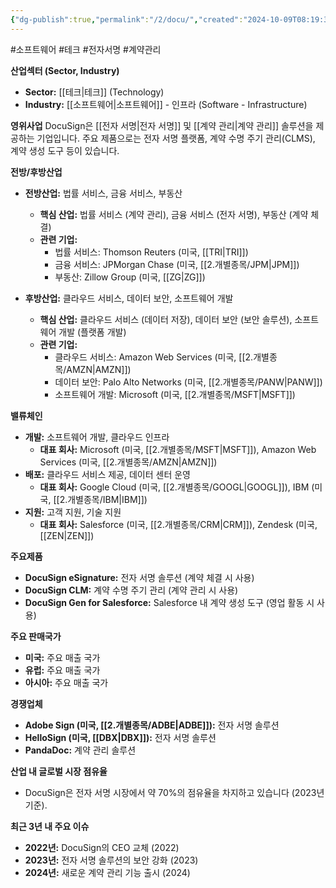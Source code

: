 ```yaml
---
{"dg-publish":true,"permalink":"/2/docu/","created":"2024-10-09T08:19:38.400+09:00","updated":"2025-06-03T20:05:58.753+09:00"}
---
```


#소프트웨어 #테크 #전자서명 #계약관리 



**산업섹터 (Sector, Industry)**

- **Sector:** [[테크\|테크]] (Technology)
- **Industry:** [[소프트웨어\|소프트웨어]] - 인프라 (Software - Infrastructure)

**영위사업** DocuSign은 [[전자 서명\|전자 서명]] 및 [[계약 관리\|계약 관리]] 솔루션을 제공하는 기업입니다. 주요 제품으로는 전자 서명 플랫폼, 계약 수명 주기 관리(CLMS), 계약 생성 도구 등이 있습니다.

**전방/후방산업**

- **전방산업:** 법률 서비스, 금융 서비스, 부동산
    - **핵심 산업:** 법률 서비스 (계약 관리), 금융 서비스 (전자 서명), 부동산 (계약 체결)
    - **관련 기업:**
        - 법률 서비스: Thomson Reuters (미국, [[TRI\|TRI]])
        - 금융 서비스: JPMorgan Chase (미국, [[2.개별종목/JPM\|JPM]])
        - 부동산: Zillow Group (미국, [[ZG\|ZG]])
          
- **후방산업:** 클라우드 서비스, 데이터 보안, 소프트웨어 개발
    - **핵심 산업:** 클라우드 서비스 (데이터 저장), 데이터 보안 (보안 솔루션), 소프트웨어 개발 (플랫폼 개발)
    - **관련 기업:**
        - 클라우드 서비스: Amazon Web Services (미국, [[2.개별종목/AMZN\|AMZN]])
        - 데이터 보안: Palo Alto Networks (미국, [[2.개별종목/PANW\|PANW]])
        - 소프트웨어 개발: Microsoft (미국, [[2.개별종목/MSFT\|MSFT]])

**밸류체인**

- **개발:** 소프트웨어 개발, 클라우드 인프라
    - **대표 회사:** Microsoft (미국, [[2.개별종목/MSFT\|MSFT]]), Amazon Web Services (미국, [[2.개별종목/AMZN\|AMZN]])
- **배포:** 클라우드 서비스 제공, 데이터 센터 운영
    - **대표 회사:** Google Cloud (미국, [[2.개별종목/GOOGL\|GOOGL]]), IBM (미국, [[2.개별종목/IBM\|IBM]])
- **지원:** 고객 지원, 기술 지원
    - **대표 회사:** Salesforce (미국, [[2.개별종목/CRM\|CRM]]), Zendesk (미국, [[ZEN\|ZEN]])

**주요제품**

- **DocuSign eSignature:** 전자 서명 솔루션 (계약 체결 시 사용)
- **DocuSign CLM:** 계약 수명 주기 관리 (계약 관리 시 사용)
- **DocuSign Gen for Salesforce:** Salesforce 내 계약 생성 도구 (영업 활동 시 사용)

**주요 판매국가**

- **미국:** 주요 매출 국가
- **유럽:** 주요 매출 국가
- **아시아:** 주요 매출 국가

**경쟁업체**

- **Adobe Sign (미국, [[2.개별종목/ADBE\|ADBE]]):** 전자 서명 솔루션
- **HelloSign (미국, [[DBX\|DBX]]):** 전자 서명 솔루션
- **PandaDoc:** 계약 관리 솔루션

**산업 내 글로벌 시장 점유율**

- DocuSign은 전자 서명 시장에서 약 70%의 점유율을 차지하고 있습니다 (2023년 기준).

**최근 3년 내 주요 이슈**

- **2022년:** DocuSign의 CEO 교체 (2022)
- **2023년:** 전자 서명 솔루션의 보안 강화 (2023)
- **2024년:** 새로운 계약 관리 기능 출시 (2024)